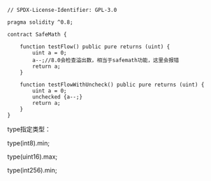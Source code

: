 ```solidity
// SPDX-License-Identifier: GPL-3.0

pragma solidity ^0.8;

contract SafeMath {

    function testFlow() public pure returns (uint) {
        uint a = 0;
        a--;//8.0会检查溢出数，相当于safemath功能，这里会报错
        return a;
    }

    function testFlowWithUncheck() public pure returns (uint) {
        uint a = 0;
        unchecked {a--;}
        return a;
    }
}
```

type指定类型：

type(int8).min;

type(uint16).max;

type(int256).min;